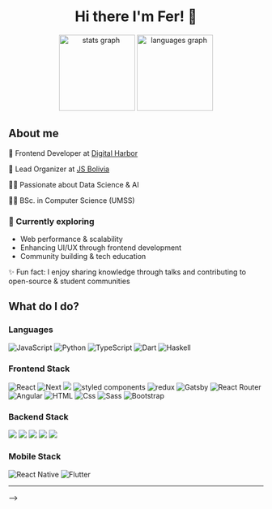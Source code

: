 <div align="center">
  <h1 align="center"> Hi there I'm Fer! 👋 </h1>
  <!-- ![Image](https://i.imgur.com/CFWxKKb.png) -->

  <img src="https://github-readme-stats.vercel.app/api?username=devferx&hide_title=false&hide_rank=false&show_icons=true&include_all_commits=true&count_private=true&disable_animations=false&theme=github_dark&locale=en&hide_border=false" height="150" alt="stats graph"  />
  <img src="https://github-readme-stats.vercel.app/api/top-langs?username=devferx&locale=en&hide_title=false&layout=compact&card_width=320&langs_count=5&theme=github_dark&hide_border=false" height="150" alt="languages graph"  />
  
  <!-- <img src='https://github-readme-streak-stats.herokuapp.com/?user=devferx&theme=black-ice&hide_border=true&stroke=0000&background=0d1117'/> -->

  <!-- <img height="180em" src="https://github-readme-stats.vercel.app/api?username=devferx&count_private=true&show_icons=true&theme=radical" alt="github stats" /> -->
  <!-- <img[](url) height="180em" src="https://github-readme-stats.vercel.app/api/top-langs/?username=devferx&layout=compact&langs_count=7&theme=radical"/> -->
  <!-- ![github stats](https://github-readme-stats.vercel.app/api?username=devferx&count_private=true&show_icons=true&theme=buefy) -->
</div>

## About me

🚀 Frontend Developer at [Digital Harbor](https://www.digitalharbor.com)  

💛 Lead Organizer at [JS Bolivia](https://www.instagram.com/javascript.bolivia/)

👨‍🔬 Passionate about Data Science & AI

👨‍🎓 BSc. in Computer Science (UMSS)

### 🌱 Currently exploring
- Web performance & scalability
- Enhancing UI/UX through frontend development
- Community building & tech education  

✨ Fun fact: I enjoy sharing knowledge through talks and contributing to open-source & student communities


## What do I do?
### Languages
<p>
  <img alt="JavaScript" src="https://img.shields.io/badge/javascript-%23323330.svg?style=for-the-badge&logo=javascript&logoColor=%23F7DF1E" />
  <img alt="Python" src="https://img.shields.io/badge/Python-3776AB?logo=python&logoColor=FFF&style=for-the-badge" /> 
  <img alt="TypeScript" src="https://img.shields.io/badge/TypeScript-3178C6?logo=typescript&logoColor=white&style=for-the-badge" />
  <!-- <img alt="JavaScript" src="https://img.shields.io/badge/Javascript-F7DF1E?logo=javascript&logoColor=black&style=for-the-badge" /> -->
  <!-- <img alt="Python" src="https://img.shields.io/badge/Python-3776AB?logo=python&logoColor=white&style=for-the-badge" /> -->
  <img alt="Dart" src="https://img.shields.io/badge/Dart-0175C2?logo=dart&logoColor=white&style=for-the-badge" />
  <img alt="Haskell" src="https://img.shields.io/badge/Haskell-5e5086?style=for-the-badge&logo=haskell&logoColor=white" />
</p>

### Frontend Stack

<p>
  <img alt="React" src="https://img.shields.io/badge/React-20232A?style=for-the-badge&logo=react&logoColor=61DAFB">
  <!-- <img alt="React" src="https://img.shields.io/badge/React-61DAFB?logo=react&logoColor=white&style=for-the-badge" /> -->
  <img alt="Next" src="https://img.shields.io/badge/Next.js-000000?logo=next.js&logoColor=white&style=for-the-badge" />
  <!-- <img alt="React" src="https://img.shields.io/badge/ReactNative-20232a?style=for-the-badge&logo=react&logoColor=5bc8e7"> -->
  <!-- <img alt="Webpack" src="https://img.shields.io/badge/Webpack-8DD6F9?logo=webpack&logoColor=white&style=for-the-badge" /> -->
  <img src="https://img.shields.io/badge/tailwindcss-white?style=for-the-badge&logo=tailwindcss&logoColor=cyan" >
  <img alt="styled components" src="https://img.shields.io/badge/styled%20components-DB7093?logo=styled-components&logoColor=white&style=for-the-badge" />
  <img alt="redux" src="https://img.shields.io/badge/redux-764ABC?logo=redux&logoColor=white&style=for-the-badge" />
  <img alt="Gatsby" src="https://img.shields.io/badge/Gatsby-663399?logo=gatsby&logoColor=white&style=for-the-badge" />
  <img alt="React Router" src="https://img.shields.io/badge/React%20Router-CA4245?logo=React%20Router&logoColor=white&style=for-the-badge" />
  <img alt="Angular" src="https://img.shields.io/badge/Angular-DD0031?logo=angular&logoColor=white&style=for-the-badge" />
  <img alt="HTML" src="https://img.shields.io/badge/HTML-E34F26?logo=html5&logoColor=white&style=for-the-badge" />
  <img alt="Css" src="https://img.shields.io/badge/CSS-1572B6?logo=css3&logoColor=white&style=for-the-badge" />
  <img alt="Sass" src="https://img.shields.io/badge/Sass-CC6699?logo=sass&logoColor=white&style=for-the-badge" />
  <img alt="Bootstrap" src="https://img.shields.io/badge/bootstrap-563D7C?logo=bootstrap&logoColor=white&style=for-the-badge" />
</p>

### Backend Stack
<p>
  <img src="https://img.shields.io/badge/MongoDB-white?style=for-the-badge&logo=mongodb&logoColor=4EA94B">
  <img src="https://img.shields.io/badge/Express.js-000000?style=for-the-badge&logo=express&logoColor=white">
  <img src="https://img.shields.io/badge/Node.js-339933?style=for-the-badge&logo=nodedotjs&logoColor=white">
  <img src="https://img.shields.io/badge/mongoose-white?style=for-the-badge&logo=mongoose&logoColor=red">
  <img src="https://img.shields.io/badge/GraphQL-da0093?style=for-the-badge&logo=GraphQL&logoColor=white">
</p>

### Mobile Stack
<p>
  <img alt="React Native" src="https://img.shields.io/badge/React%20Native-20232a?style=for-the-badge&logo=react&logoColor=5bc8e7">
  <img alt="Flutter" src="https://img.shields.io/badge/Flutter-02569B?logo=flutter&logoColor=white&style=for-the-badge" />
</p>

<!--
### Send me a message!
<p>
<a href="https://twitter.com/devferx">
  <img
    alt="Twitter"
    src="https://img.shields.io/badge/Twitter-1DA1F2?logo=twitter&logoColor=white&style=for-the-badge"
  />
</a>
<a href="https://www.instagram.com/ferkki2/">
  <img
    alt="Instagram"
    src="https://img.shields.io/badge/Instagram-E4405F?logo=instagram&logoColor=white&style=for-the-badge"
  />
</a>
<a href="https://www.linkedin.com/in/devferx/">
  <img
    alt="Linkedin"
    src="https://img.shields.io/badge/linkedin-0077B5?logo=linkedin&logoColor=white&style=for-the-badge"
  />
</a>
<a href="https://www.youtube.com/channel/UCJhAc0msUlDXLrbGpMBriqA">
  <img
    alt="Youtube"
    src="https://img.shields.io/badge/youtube-FF0000?logo=youtube&logoColor=white&style=for-the-badge"
  />
</a>
</p>
-->

---

<!-- ### Github Stats -->

<!--
# 📚 My blog posts
- [React Forms: Componentes Controlados vs No Controlados](https://blog.scesi.umss.edu.bo/react-componentes-controlados-vs-no-controlados/)
- [Flutter para JavaScript Devs](https://devferx-blog.netlify.app/flutter-para-JavaScript-Devs)
- [CSS + React = Styled Components](https://devferx-blog.netlify.app/css+react-styled-components)
- [Como Desplegar tu SPA de react a github pages](https://devferx-blog.netlify.app/como-desplegar-tu-spa-de-react-a-github-pages)
<!-- - [De Web a Flutter](https://devferx-blog.netlify.app/de-web-a-flutter) -->
-->
<!--
### Watch my contribution graph get eaten by the snake 🐍
<div align="center">
  <img src="https://github.com/devferx/devferx/blob/output/github-contribution-grid-snake.svg" alt="snake gif" />
</div>
-->
